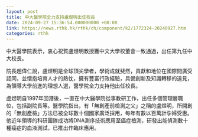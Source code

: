 ```yaml
---
layout: post
title: 中大醫學院全力支持盧煜明出任校長
date: 2024-09-27 15:36:54.000000000 +08:00
link: https://news.rthk.hk/rthk/ch/component/k2/1772324-20240927.htm
categories: rthk
---
```


中大醫學院表示，衷心祝賀盧煜明教授獲中文大學校董會一致通過，出任第九任中大校長。

院長趙偉仁說，盧煜明是全球頂尖學者，學術成就斐然，貢獻和地位在國際間廣受認同，並懷抱培育人才的熱忱，擁有豐富行政經驗，具備創新及知識轉移的遠見，為領導大學前進的理想人選，醫學院全力支持他出任校長。

盧煜明自1997年回港後，一直在中大醫學院從事教研工作，出任多個管理層職位，包括副院長等。醫學院指出，有「無創產前檢測之父」之稱的盧煜明，所開創的「無創產檢」方法已被全球數十個國家廣泛採用，每年有數以百萬計孕婦受惠。他近年領導的科研團隊成功將DNA測序技術應用至癌症檢測，研發出能偵測數十種癌症的血液測試，已推出作臨床應用。
